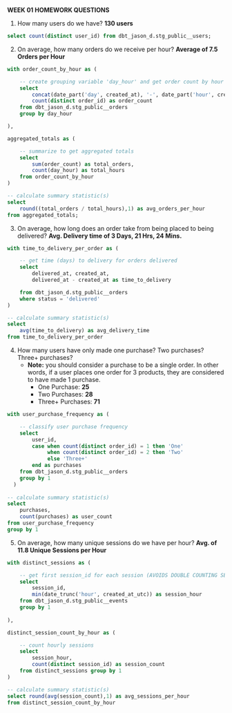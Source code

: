 **WEEK 01 HOMEWORK QUESTIONS**

1. How many users do we have? **130 users**
```sql
select count(distinct user_id) from dbt_jason_d.stg_public__users;
```


2. On average, how many orders do we receive per hour? **Average of 7.5 Orders per Hour**

```sql
with order_count_by_hour as (

    -- create grouping variable 'day_hour' and get order count by hour
    select 
        concat(date_part('day', created_at), '-', date_part('hour', created_at)) as day_hour,
        count(distinct order_id) as order_count
    from dbt_jason_d.stg_public__orders
    group by day_hour

),

aggregated_totals as (

    -- summarize to get aggregated totals
    select 
        sum(order_count) as total_orders, 
        count(day_hour) as total_hours 
    from order_count_by_hour
)

-- calculate summary statistic(s)
select 
    round((total_orders / total_hours),1) as avg_orders_per_hour 
from aggregated_totals;
```


3. On average, how long does an order take from being placed to being delivered? **Avg. Delivery time of 3 Days, 21 Hrs, 24 Mins.**

```sql
with time_to_delivery_per_order as (

    -- get time (days) to delivery for orders delivered
    select 
        delivered_at, created_at, 
        delivered_at - created_at as time_to_delivery

    from dbt_jason_d.stg_public__orders
    where status = 'delivered'
)

-- calculate summary statistic(s)
select 
    avg(time_to_delivery) as avg_delivery_time 
from time_to_delivery_per_order
```

4. How many users have only made one purchase? Two purchases? Three+ purchases?
    - **Note:** you should consider a purchase to be a single order. In other words, if a user places one order for 3 products, they are considered to have made 1 purchase.
        - One Purchase: **25**
        - Two Purchases: **28**
        - Three+ Purchases: **71**

```sql
with user_purchase_frequency as (

    -- classify user purchase frequency
    select 
        user_id, 
        case when count(distinct order_id) = 1 then 'One'
             when count(distinct order_id) = 2 then 'Two'
             else 'Three+'
        end as purchases
    from dbt_jason_d.stg_public__orders
    group by 1
  )
  
-- calculate summary statistic(s)
select
    purchases,
    count(purchases) as user_count
from user_purchase_frequency
group by 1
```


5. On average, how many unique sessions do we have per hour? **Avg. of 11.8 Unique Sessions per Hour**

```sql
with distinct_sessions as (

    -- get first session_id for each session (AVOIDS DOUBLE COUNTING SESSIONS THAT BLEED INTO NEXT HOUR) 🔑 
    select 
        session_id, 
        min(date_trunc('hour', created_at_utc)) as session_hour 
    from dbt_jason_d.stg_public__events 
    group by 1
  
),

distinct_session_count_by_hour as (

    -- count hourly sessions
    select 
        session_hour, 
        count(distinct session_id) as session_count 
    from distinct_sessions group by 1
)

-- calculate summary statistic(s)
select round(avg(session_count),1) as avg_sessions_per_hour
from distinct_session_count_by_hour
```
